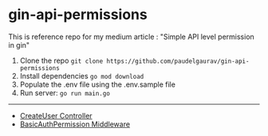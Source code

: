# gin-api-permissions
This is reference repo for my medium article : "Simple API level permission in gin"

1. Clone the repo ```git clone https://github.com/paudelgaurav/gin-api-permissions```
2. Install dependencies ```go mod download```
3. Populate the .env file using the .env.sample file
4. Run server: ```go run main.go```

---
- [CreateUser Controller](https://github.com/paudelgaurav/gin-api-permissions/blob/main/controller/user.go#L23)
- [BasicAuthPermission Middleware](https://github.com/paudelgaurav/gin-api-permissions/blob/main/middleware/auth.go#L12)
